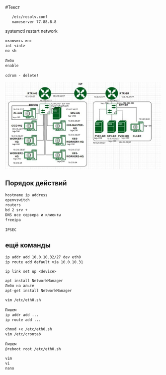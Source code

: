 #Текст

```
   /etc/resolv.conf
   nameserver 77.88.8.8
```

systemctl restart network

```
включить инт
int <int>
no sh

Либо
enable

cdrom - delete!
```

![Alt text](image1.jpg)

## Порядок действий
```
hostname ip address
openvswitch
routers
bd 2 srv + 
DNS все сервера и клиенты
freeipa

IPSEC
```
## ещё команды
```
ip addr add 10.0.10.32/27 dev eth0
ip route add default via 10.0.10.31
```

```
ip link set up <device>
```

```
apt install NetworkManager
Либо на альте
apt-get install NetworkManager

```

```
vim /etc/eth0.sh

Пишем
ip addr add ...
ip route add ...
```

```
chmod +x /etc/eth0.sh
vim /etc/crontab

Пишем
@reboot root /etc/eth0.sh

```

```
vim 
vi
nano
```
